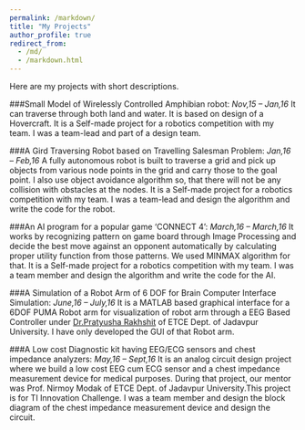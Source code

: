 ```yaml
---
permalink: /markdown/
title: "My Projects"
author_profile: true
redirect_from: 
  - /md/
  - /markdown.html
---
```

Here are my projects with short descriptions.

###Small Model of Wirelessly Controlled Amphibian robot:
*Nov,15 – Jan,16*
It can traverse through both land and water. It is based on design of a Hovercraft. It is a Self-made project for a robotics competition with my team. I was a team-lead and part of a design team.

###A Gird Traversing Robot based on Travelling Salesman Problem:
*Jan,16 – Feb,16*
A fully autonomous robot is built to traverse a grid and pick up objects from various node points in the grid and carry those to the goal point. I also use object avoidance algorithm so, that there will not be any collision with obstacles at the nodes. It is a Self-made project for a robotics competition with my team. I was a team-lead and design the algorithm and write the code for the robot.

###An AI program for a popular game ‘CONNECT 4’:
*March,16 – March,16*
It works by recognizing pattern on game board through Image Processing and decide the best move against an opponent automatically by calculating proper utility function from those patterns. We used MINMAX algorithm for that. It is a Self-made project for a robotics competition with my team. I was a team member and design the algorithm and write the code for the AI.

###A Simulation of a Robot Arm of 6 DOF for Brain Computer Interface Simulation:
*June,16 – July,16*
It is a MATLAB based graphical interface for a 6DOF PUMA Robot arm for visualization of robot arm through a EEG Based Controller under [Dr.Pratyusha Rakhshit](https://scholar.google.co.in/citations?user=00rPoQEAAAAJ&hl=en)  of ETCE Dept. of Jadavpur University. I have only developed the GUI of that Robot arm.

###A Low cost Diagnostic kit having EEG/ECG sensors and chest impedance analyzers:
*May,16 – Sept,16*
It is an analog circuit design project where we build a low cost EEG cum ECG sensor and a chest impedance measurement device for medical purposes. During that project, our mentor was  Prof. Nirmoy Modak of ETCE Dept. of Jadavpur University.This project is for TI Innovation Challenge. I was a team member and design the block diagram of the chest impedance measurement device and design the circuit.



